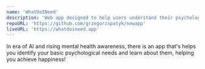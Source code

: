 ```yaml
---
name: 'WhatDoINeed'
description: 'Web app designed to help users understand their psychological needs through natural language processing (NLP). Powered by OpenAI GPT-4 API.'
repoURL: 'https://github.com/grzegorzxpatyk/newapp'
liveURL: 'https://whatdoineed.app'
---
```

In era of AI and rising mental health awareness, there is an app that's helps you identify your basic psychological needs and learn about them, helping you achieve happiness!